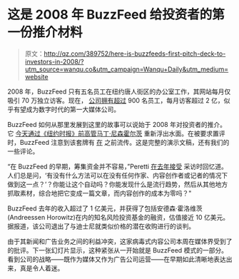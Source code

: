 # 这是 2008 年 BuzzFeed 给投资者的第一份推介材料

> 原文：<http://qz.com/389752/here-is-buzzfeeds-first-pitch-deck-to-investors-in-2008/?utm_source=wanqu.co&utm_campaign=Wanqu+Daily&utm_medium=website>

2008 年，BuzzFeed 只有五名员工在纽约唐人街区的办公室工作，其网站每月仅吸引 70 万独立访客。现在， [公司拥有超过](http://www.buzzfeed.com/about/team) 900 名员工，每月访客超过 2 亿，似乎有望成为数字时代的第一大媒体公司。

BuzzFeed 如何从那里发展到这里的故事可以说始于 2008 年对投资者的推介。它 [今天通过《纽约时报》前高管马丁·尼森霍尔茨](https://twitter.com/martinn123/status/591214983444307968) 重新浮出水面。在被要求置评时，BuzzFeed 注意到该套牌有 [在](http://adage.com/article/media/buzzfeed-s-2008-investor-pitch-jonah-peretti-s-predictions/240861/) 之前流传。这是完整的演示文稿，还有我们的一些评论。

“在 BuzzFeed 的早期，筹集资金并不容易，”Peretti [在去年接受](https://medium.com/matter/buzzfeeds-jonah-peretti-goes-long-e98cf13160e7) 采访时回忆道。人们总是问，‘有没有什么方法可以在没有任何作家、内容创作者或记者的情况下做到这一点？’？你能让这个自动吗？你能发现什么是流行趋势，然后从其他地方抓取素材，综合地把它变成一篇文章，而内容创作的成本为零吗？"

BuzzFeed 去年的收入超过了 1 亿美元，并获得了包括安德森·霍洛维茨(Andreessen Horowitz)在内的知名风险投资基金的融资，估值接近 10 亿美元。据报道，该公司退出了与迪士尼就类似价格的潜在收购进行的谈判。

由于其新闻和广告业务之间的利益冲突，这家病毒式内容公司本周在媒体界受到了的批评。下一张幻灯片显示，这种紧张从一开始就是 BuzzFeed 模式的一部分。看到公司的战略——既作为媒体又作为广告公司运营——在早期如此清晰地表达出来，真是令人着迷。
